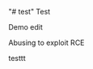 "# test" 
Test

Demo edit

Abusing to exploit RCE


                               


                  
testtt
